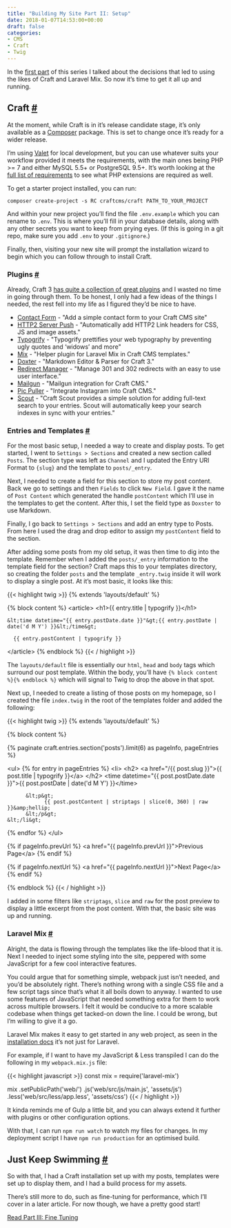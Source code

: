```yaml
---
title: "Building My Site Part II: Setup"
date: 2018-01-07T14:53:00+00:00
draft: false
categories: 
- CMS
- Craft
- Twig
---
```

<p>In the <a href="/building-my-site-part-i-decisions">first part</a> of this series I talked about the decisions that led to using the likes of Craft and Laravel Mix. So now it&#8217;s time to get it all up and running.</p>
<h2 id="craft">Craft <a class="anchor" href="#craft" title="Craft">#</a></h2>
<p>At the moment, while Craft is in it&#8217;s release candidate stage, it&#8217;s only available as a <a href="https://getcomposer.org/" rel="noopener" target="_blank">Composer</a> package. This is set to change once it&#8217;s ready for a wider release.</p>
<p>I&#8217;m using <a href="https://github.com/laravel/valet" rel="noopener" target="_blank">Valet</a> for local development, but you can use whatever suits your workflow provided it meets the requirements, with the main ones being PHP &gt;= 7 and either MySQL 5.5+ or PostgreSQL 9.5+. It&#8217;s worth looking at the <a href="https://github.com/craftcms/docs/blob/master/en/requirements.md" rel="noopener" target="_blank">full list of requirements</a> to see what PHP extensions are required as well.</p>
<p>To get a starter project installed, you can run:</p>
<pre><code class="language-bash">composer create-project -s RC craftcms/craft PATH_TO_YOUR_PROJECT</code></pre>
<p>And within your new project you&#8217;ll find the file <code>.env.example</code> which you can rename to <code>.env</code>. This is where you&#8217;ll fill in your database details, along with any other secrets you want to keep from prying eyes. (If this is going in a git repo, make sure you add <code>.env</code> to your <code>.gitignore</code>.)</p>
<p>Finally, then, visiting your new site will prompt the installation wizard to begin which you can follow through to install Craft.</p>
<h3 id="plugins">Plugins <a class="anchor" href="#plugins" title="Plugins">#</a></h3>
<p>Already, Craft 3&#160;<a href="https://plugins.craftcms.com/" rel="noopener" target="_blank">has quite a collection of great plugins</a> and I wasted no time in going through them. To be honest, I only had a few ideas of the things I needed, the rest fell into my life as I figured they&#8217;d be nice to have.</p>
<ul>
<li><a href="https://github.com/craftcms/contact-form" rel="noopener" target="_blank">Contact Form</a> - &quot;Add a simple contact form to your Craft CMS site&quot;</li>
<li><a href="https://github.com/sjelfull/craft3-http2serverpush" rel="noopener" target="_blank">HTTP2 Server Push</a> - &quot;Automatically add HTTP2 Link headers for CSS, JS and image assets.&quot;</li>
<li><a href="https://github.com/nystudio107/craft3-typogrify" rel="noopener" target="_blank">Typogrify</a> - &quot;Typogrify prettifies your web typography by preventing ugly quotes and &#8216;widows&#8217; and more&quot;</li>
<li><a href="https://github.com/mister-bk/craft-plugin-mix" rel="noopener" target="_blank">Mix</a> - &quot;Helper plugin for Laravel Mix in Craft CMS templates.&quot;</li>
<li><a href="https://github.com/selvinortiz/craft-plugin-doxter" rel="noopener" target="_blank">Doxter</a> - &quot;Markdown Editor &amp; Parser for Craft 3.&quot;</li>
<li><a href="https://github.com/Dolphiq/craft3-plugin-redirect" rel="noopener" target="_blank">Redirect Manager</a> - &quot;Manage 301 and 302 redirects with an easy to use user interface.&quot;</li>
<li><a href="https://github.com/craftcms/mailgun" rel="noopener" target="_blank">Mailgun</a> - &quot;Mailgun integration for Craft CMS.&quot;</li>
<li><a href="https://github.com/jmx2inc/picpuller-for-craft3" rel="noopener" target="_blank">Pic Puller</a> - &quot;Integrate Instagram into Craft CMS.&quot;</li>
<li><a href="https://github.com/Rias500/craft3-scout" rel="noopener" target="_blank">Scout</a> - &quot;Craft Scout provides a simple solution for adding full-text search to your entries. Scout will automatically keep your search indexes in sync with your entries.&quot;</li>
</ul>
<h3 id="entries-and-templates">Entries and Templates <a class="anchor" href="#entries-and-templates" title="Entries and Templates">#</a></h3>
<p>For the most basic setup, I needed a way to create and display posts. To get started, I went to <code>Settings &gt; Sections</code> and created a new section called <code>Posts</code>. The section type was left as <code>Channel</code> and I updated the Entry URI Format to <code>{slug}</code> and the template to <code>posts/_entry</code>.</p>
<p>Next, I needed to create a field for this section to store my post content. Back we go to settings and then <code>Fields</code> to click <code>New Field</code>. I gave it the name of <code>Post Content</code> which generated the handle <code>postContent</code> which I&#8217;ll use in the templates to get the content. After this, I set the field type as <code>Doxster</code> to use Markdown.</p>
<p>Finally, I go back to <code>Settings &gt; Sections</code> and add an entry type to Posts. From here I used the drag and drop editor to assign my <code>postContent</code> field to the section.</p>
<p>After adding some posts from my old setup, it was then time to dig into the template. Remember when I added the <code>posts/_entry</code> information to the template field for the section? Craft maps this to your templates directory, so creating the folder <code>posts</code> and the template <code>_entry.twig</code> inside it will work to display a single post. At it&#8217;s most basic, it looks like this:</p>
{{< highlight twig >}}
{% extends 'layouts/default' %}

{% block content %}
  &lt;article&gt;
    &lt;h1&gt;{{ entry.title | typogrify }}&lt;/h1&gt;

    &lt;time datetime="{{ entry.postDate.date }}"&gt;{{ entry.postDate | date('d M Y') }}&lt;/time&gt;

      {{ entry.postContent | typogrify }}
  &lt;/article&gt;
{% endblock %}
{{< / highlight >}}

<p>The <code>layouts/default</code> file is essentially our <code>html</code>, <code>head</code> and <code>body</code> tags which surround our post template. Within the body, you&#8217;ll have <code>{% block content %}{% endblock %}</code> which will signal to Twig to drop the above in that spot.</p>
<p>Next up, I needed to create a listing of those posts on my homepage, so I created the file <code>index.twig</code> in the root of the templates folder and added the following:</p>

{{< highlight twig >}}
{% extends 'layouts/default' %}

{% block content %}

  {% paginate craft.entries.section('posts').limit(6) as pageInfo, pageEntries %}

  &lt;ul&gt;
  {% for entry in pageEntries %}
    &lt;li&gt;
          &lt;h2&gt;
            &lt;a href="/{{ post.slug }}"&gt;{{ post.title | typogrify }}&lt;/a&gt;
          &lt;/h2&gt;
          &lt;time datetime="{{ post.postDate.date }}"&gt;{{ post.postDate | date('d M Y') }}&lt;/time&gt;

          &lt;p&gt;
                {{ post.postContent | striptags | slice(0, 360) | raw }}&amp;hellip;
          &lt;/p&gt;
    &lt;/li&gt;
  {% endfor %}
  &lt;/ul&gt;

  {% if pageInfo.prevUrl %}
        &lt;a href="{{ pageInfo.prevUrl }}"&gt;Previous Page&lt;/a&gt;
  {% endif %}

  {% if pageInfo.nextUrl %}
        &lt;a href="{{ pageInfo.nextUrl }}"&gt;Next Page&lt;/a&gt;
  {% endif %}

{% endblock %}
{{< / highlight >}}

<p>I added in some filters like <code>striptags</code>, <code>slice</code> and <code>raw</code> for the post preview to display a little excerpt from the post content. With that, the basic site was up and running.</p>
<h3 id="laravel-mix">Laravel Mix <a class="anchor" href="#laravel-mix" title="Laravel Mix">#</a></h3>
<p>Alright, the data is flowing through the templates like the life-blood that it is. Next I needed to inject some styling into the site, peppered with some JavaScript for a few cool interactive features.</p>
<p>You could argue that for something simple, webpack just isn&#8217;t needed, and you&#8217;d be absolutely right. There&#8217;s nothing wrong with a single CSS file and a few script tags since that&#8217;s what it all boils down to anyway. I wanted to use some features of JavaScript that needed something extra for them to work across multiple browsers. I felt it would be conducive to a more scalable codebase when things get tacked-on down the line. I could be wrong, but I&#8217;m willing to give it a go.</p>
<p>Laravel Mix makes it easy to get started in any web project, as seen in the <a href="https://github.com/JeffreyWay/laravel-mix/blob/master/docs/installation.md" rel="noopener" target="_blank">installation docs</a> it&#8217;s not just for Laravel.</p>
<p>For example, if I want to have my JavaScript &amp; Less transpiled I can do the following in my <code>webpack.mix.js</code> file:</p>

{{< highlight javascript >}}
const mix = require('laravel-mix')

mix
  .setPublicPath('web/')
    .js('web/src/js/main.js', 'assets/js')
    .less('web/src/less/app.less', 'assets/css')
{{< / highlight >}}

<p>It kinda reminds me of Gulp a little bit, and you can always extend it further with plugins or other configuration options.</p>
<p>With that, I can run <code>npm run watch</code> to watch my files for changes. In my deployment script I have <code>npm run production</code> for an optimised build.</p>
<h2 id="just-keep-swimming">Just Keep Swimming <a class="anchor" href="#just-keep-swimming" title="Just Keep Swimming">#</a></h2>
<p>So with that, I had a Craft installation set up with my posts, templates were set up to display them, and I had a build process for my assets.</p>
<p>There&#8217;s still more to do, such as fine-tuning for performance, which I&#8217;ll cover in a later article. For now though, we have a pretty good start!</p>
<p><a href="/building-my-site-part-iii-fine-tuning">Read Part III: Fine Tuning</a></p>